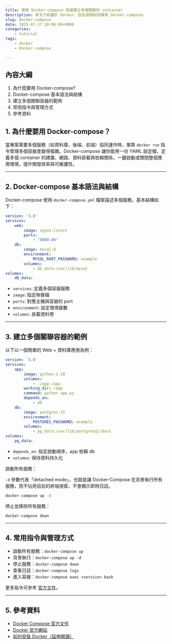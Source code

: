 ```yaml
---
title: 使用 Docker-compose 快速建立多個關聯的 container
description: 本文介紹基於 Docker，旨在說明如何撰寫 Docker-compose。
slug: Docker-compose
date: 2025-07-17 10:00:00+0000
categories:
    - tutorial
tags:
    - docker
    - Docker-compose

---
```


## 內容大綱

1. 為什麼要用 Docker-compose?
2. Docker-compose 基本語法與結構
3. 建立多個關聯容器的範例
4. 常用指令與管理方式
5. 參考資料

## 1. 為什麼要用 Docker-compose？

當專案需要多個服務（如資料庫、後端、前端）協同運作時，單靠 `docker run` 指令管理多個容器會變得複雜。Docker-compose 讓你能用一份 YAML 設定檔，定義多個 container 的建置、網路、資料掛載與依賴關係，一鍵啟動或關閉整個應用環境，提升開發效率與可維護性。

---

## 2. Docker-compose 基本語法與結構

Docker-compose 使用 `docker-compose.yml` 檔案描述多個服務。基本結構如下：

```yaml
version: '3.8'
services:
    web:
        image: nginx:latest
        ports:
            - "8080:80"
    db:
        image: mysql:8
        environment:
            MYSQL_ROOT_PASSWORD: example
        volumes:
            - db_data:/var/lib/mysql
volumes:
    db_data:
```

- `services`: 定義多個容器服務
- `image`: 指定映像檔
- `ports`: 對應主機與容器的 port
- `environment`: 設定環境變數
- `volumes`: 掛載資料卷

---

## 3. 建立多個關聯容器的範例

以下以一個簡單的 Web + 資料庫應用為例：

```yaml
version: '3.8'
services:
    app:
        image: python:3.10
        volumes:
            - ./app:/app
        working_dir: /app
        command: python app.py
        depends_on:
            - db
    db:
        image: postgres:15
        environment:
            POSTGRES_PASSWORD: example
        volumes:
            - pg_data:/var/lib/postgresql/data
volumes:
    pg_data:
```

- `depends_on`: 指定啟動順序，app 依賴 db
- `volumes`: 保持資料持久化

啟動所有服務：

`-d` 參數代表「detached mode」，也就是讓 Docker-Compose 在背景執行所有服務，而不佔用目前的終端視窗，不會顯示即時日誌。  
```bash
docker-compose up -d
```

停止並移除所有服務：

```bash
docker-compose down
```

---

## 4. 常用指令與管理方式

- 啟動所有服務：`docker-compose up`
- 背景執行：`docker-compose up -d`
- 停止服務：`docker-compose down`
- 查看日誌：`docker-compose logs`
- 進入容器：`docker-compose exec <service> bash`

更多指令可參考 [官方文件](https://docs.docker.com/compose/reference/overview/)。

---

## 5. 參考資料

- [Docker Compose 官方文件](https://docs.docker.com/compose/)
- [Docker 官方網站](https://www.docker.com/)
- [如何安裝 Docker（延伸閱讀）](https://dandelionlibra.github.io/post/virtual-environment/docker/setup-jupyter-notebook-with-docker/)

